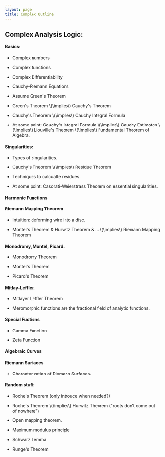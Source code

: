 ```yaml
---
layout: page
title: Complex Outline
---
```


## Complex Analysis Logic:

#### Basics:

* Complex numbers

* Complex functions

* Complex Differentiability

* Cauchy-Riemann Equations

* Assume Green's Theorem

* Green's Theorem \\(\implies\\) Cauchy's Theorem

* Cauchy's Theorem \\(\implies\\) Cauchy Integral Formula

* At some point: Cauchy's Integral Formula \\(\implies\\) Cauchy Estimates \\(\implies\\) Liouville's Theorem \\(\implies\\) Fundamental Theorem of Algebra.

#### Singularities:

* Types of singularities.

* Cauchy's Theorem \\(\implies\\) Residue Theorem

* Techniques to calcualte residues.

* At some point: Casorati-Weierstrass Theorem on essential singularities.

#### Harmonic Functions

#### Riemann Mapping Theorem

* Intuition: deforming wire into a disc.

* Montel's Theorem & Hurwitz Theorem & ... \\(\implies\\) Riemann Mapping Theorem

#### Monodromy, Montel, Picard.

* Monodromy Theorem

* Montel's Theorem

* Picard's Theorem

#### Mitlay-Leffler.

* Mitlayer Leffler Theorem

* Meromorphic functions are the fractional field of analytic functions.

#### Special Fuctions

* Gamma Function

* Zeta Function

#### Algebraic Curves

#### Riemann Surfaces

* Characterization of Riemann Surfaces.

#### Random stuff:

* Roche's Theorem (only introuce when needed?)

* Roche's Theorem \\(\implies\\) Hurwitz Theorem ("roots don't come out of nowhere")

* Open mapping theorem.

* Maximum modulus principle

* Schwarz Lemma

* Runge's Theorem